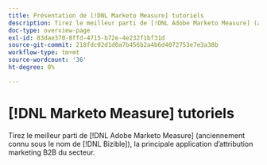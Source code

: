 ```yaml
---
title: Présentation de [!DNL Marketo Measure] tutoriels
description: Tirez le meilleur parti de [!DNL Adobe Marketo Measure] (anciennement connu sous le nom de [!DNL Bizible]), la principale application d’attribution marketing B2B du secteur.
doc-type: overview-page
exl-id: 83dae370-8ffd-4715-b72e-4e232f1bf31d
source-git-commit: 218fdc02d1d0a7b456b2a4b6d4072753e7e3a38b
workflow-type: tm+mt
source-wordcount: '36'
ht-degree: 0%

---
```


# [!DNL Marketo Measure] tutoriels

Tirez le meilleur parti de [!DNL Adobe Marketo Measure] (anciennement connu sous le nom de [!DNL Bizible]), la principale application d’attribution marketing B2B du secteur.

<div id="recs-overview-body-1"></div>
<div id="recs-overview-body-2"></div>
<div id="recs-overview-body-3"></div>
<div id="recs-overview-body-4"></div>
<div id="recs-overview-body-5"></div>
<div id="recs-overview-body-6"></div>